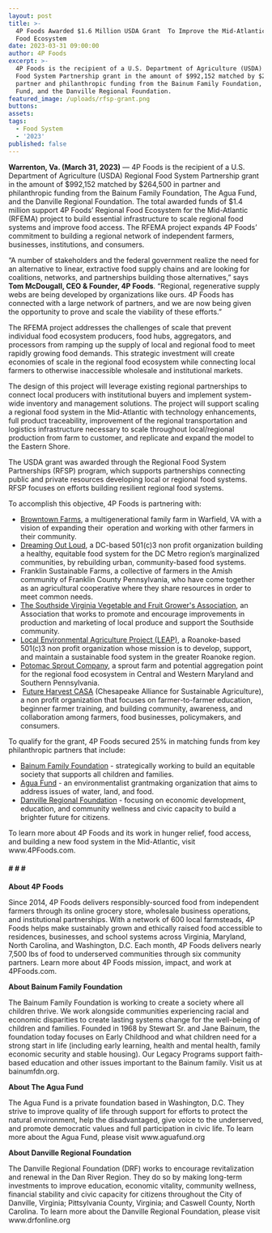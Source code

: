 ```yaml
---
layout: post
title: >-
  4P Foods Awarded $1.6 Million USDA Grant  To Improve the Mid-Atlantic Regional
  Food Ecosystem
date: 2023-03-31 09:00:00
author: 4P Foods
excerpt: >-
  4P Foods is the recipient of a U.S. Department of Agriculture (USDA) Regional
  Food System Partnership grant in the amount of $992,152 matched by $264,500 in
  partner and philanthropic funding from the Bainum Family Foundation, The Agua
  Fund, and the Danville Regional Foundation.
featured_image: /uploads/rfsp-grant.png
buttons:
assets:
tags:
  - Food System
  - '2023'
published: false
---
```

<div class="editable"><p><strong>Warrenton, Va. (March 31, 2023)</strong> — 4P Foods is the recipient of a U.S. Department of Agriculture (USDA) Regional Food System Partnership grant in the amount of $992,152 matched by $264,500 in partner and philanthropic funding from the Bainum Family Foundation, The Agua Fund, and the Danville Regional Foundation. The total awarded funds of $1.4 million support 4P Foods’ Regional Food Ecosystem for the Mid-Atlantic (RFEMA) project to build essential infrastructure to scale regional food systems and improve food access. The RFEMA project expands 4P Foods’ commitment to building a regional network of independent farmers, businesses, institutions, and consumers.&nbsp;&nbsp;</p><p>“A number of stakeholders and the federal government realize the need for an alternative to linear, extractive food supply chains and are looking for coalitions, networks, and partnerships building those alternatives,” says <strong>Tom McDougall, CEO &amp; Founder, 4P Foods</strong>. “Regional, regenerative supply webs are being developed by organizations like ours. 4P Foods has connected with a large network of partners, and we are now being given the opportunity to prove and scale the viability of these efforts.”</p><p>The RFEMA project addresses the challenges of scale that prevent individual food ecosystem producers, food hubs, aggregators, and processors from ramping up the supply of local and regional food to meet rapidly growing food demands. This strategic investment will create&nbsp; economies of scale in the regional food ecosystem while connecting local farmers to otherwise inaccessible wholesale and institutional markets.</p><p>The design of this project will leverage existing regional partnerships to connect local producers with institutional buyers and implement system-wide inventory and management solutions. The project will support scaling a regional food system in the Mid-Atlantic with technology enhancements, full product traceability, improvement of the regional transportation and logistics infrastructure necessary to scale throughout local/regional production from farm to customer, and replicate and expand the model to the Eastern Shore.</p><p>The USDA grant was awarded through the Regional Food System Partnerships (RFSP) program, which supports partnerships connecting public and private resources developing local or regional food systems. RFSP focuses on efforts building resilient regional food systems.</p><p>To accomplish this objective, 4P Foods is partnering with:</p><ul><li><a target="_blank" rel="noopener" href="https://www.browntownfarms.com/">Browntown Farms</a>, a multigenerational family farm in Warfield, VA with a vision of expanding their&nbsp; operation and working with other farmers in their community.&nbsp;</li><li><a target="_blank" rel="noopener" href="https://dreamingoutloud.org/">Dreaming Out Loud</a>, a DC-based 501(c)3 non profit organization building a healthy, equitable food system for the DC Metro region’s marginalized communities, by rebuilding urban, community-based food systems.</li><li>Franklin Sustainable Farms, a collective of farmers in the Amish community of Franklin County Pennsylvania, who have come together as an agricultural cooperative where they share resources in order to meet common needs.</li><li><a target="_blank" rel="noopener" href="https://www.facebook.com/people/Southside-Virginia-Vegetable-and-Fruit-Growers-Association/100064405374083/">The Southside Virginia Vegetable and Fruit Grower's Association</a>, an Association that works to promote and encourage improvements in production and marketing of local produce and support the Southside community.</li><li><a target="_blank" rel="noopener" href="https://www.leapforlocalfood.org/">Local Environmental Agriculture Project (LEAP)</a>, a Roanoke-based 501(c)3 non profit organization whose mission is to develop, support, and maintain a sustainable food system in the greater Roanoke region. &nbsp;</li><li><a target="_blank" rel="noopener" href="http://www.potomacsprout.com/">Potomac Sprout Company</a>, a sprout farm and potential aggregation point for the regional food ecosystem in Central and Western Maryland and Southern Pennsylvania.</li><li>&nbsp;<a target="_blank" rel="noopener" href="https://futureharvest.org/">Future Harvest CASA</a> (Chesapeake Alliance for Sustainable Agriculture), a non profit organization that focuses on farmer-to-farmer education, beginner farmer training, and building community, awareness, and collaboration among farmers, food businesses, policymakers, and consumers.</li></ul><p>To qualify for the grant, 4P Foods secured 25% in matching funds from key philanthropic partners that include:&nbsp;</p><ul><li><a target="_blank" rel="noopener" href="https://bainumfdn.org/">Bainum Family Foundation</a> - strategically working to build an equitable society that supports all children and families.</li><li><a target="_blank" rel="noopener" href="https://www.aguafund.org/">Agua Fund</a> - an environmentalist grantmaking organization that aims to address issues of water, land, and food.</li><li><a target="_blank" rel="noopener" href="https://www.drfonline.org/">Danville Regional Foundation</a> - focusing on economic development, education, and community wellness and civic capacity to build a brighter future for citizens.&nbsp;</li></ul><p>To learn more about 4P Foods and its work in hunger relief, food access, and building a new food system in the Mid-Atlantic, visit www.4PFoods.com.</p><h4><strong># # #&nbsp;</strong></h4><p><strong>About 4P Foods</strong></p><p>Since 2014, 4P Foods delivers responsibly-sourced food from independent farmers through its online grocery store, wholesale business operations, and institutional partnerships. With a network of 600 local farmsteads, 4P Foods helps make sustainably grown and ethically raised food accessible to residences, businesses, and school systems across Virginia, Maryland, North Carolina, and Washington, D.C. Each month, 4P Foods delivers nearly 7,500 lbs of food to underserved communities through six community partners. Learn more about 4P Foods mission, impact, and work at 4PFoods.com.</p><p><strong>About Bainum Family Foundation</strong></p><p>The Bainum Family Foundation is working to create a society where all children thrive. We work alongside communities experiencing racial and economic disparities to create lasting systems change for the well-being of children and families. Founded in 1968 by Stewart Sr. and Jane Bainum, the foundation today focuses on Early Childhood and what children need for a strong start in life (including early learning, health and mental health, family economic security and stable housing). Our Legacy Programs support faith-based education and other issues important to the Bainum family. Visit us at bainumfdn.org.</p><p><strong>About The Agua Fund</strong></p><p>The Agua Fund is a private foundation based in Washington, D.C. They strive to improve quality of life through support for efforts to protect the natural environment, help the disadvantaged, give voice to the underserved, and promote democratic values and full participation in civic life. To learn more about the Agua Fund, please visit www.aguafund.org</p><p><strong>About Danville Regional Foundation&nbsp;</strong></p><p>The Danville Regional Foundation (DRF) works to encourage revitalization and renewal in the Dan River Region. They do so by making long-term investments to improve education, economic vitality, community wellness, financial stability and civic capacity for citizens throughout the City of Danville, Virginia; Pittsylvania County, Virginia; and Caswell County, North Carolina. To learn more about the Danville Regional Foundation, please visit www.drfonline.org</p></div>